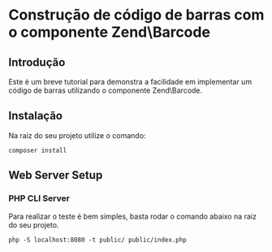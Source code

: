 Construção de código de barras com o componente Zend\Barcode
============================================================

Introdução
----------

Este é um breve tutorial para demonstra a facilidade em implementar um código de barras utilizando o componente Zend\Barcode.

Instalação
----------

Na raiz do seu projeto utilize o comando:

    composer install

Web Server Setup
----------------

### PHP CLI Server

Para realizar o teste é bem simples, basta rodar o comando abaixo na raiz do seu projeto.

    php -S localhost:8080 -t public/ public/index.php